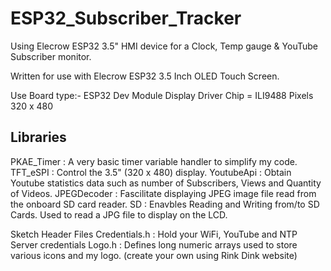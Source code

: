 # ESP32_Subscriber_Tracker
Using Elecrow ESP32 3.5" HMI device for a Clock, Temp gauge &amp; YouTube Subscriber monitor. 

  Written for use with Elecrow ESP32 3.5 Inch OLED Touch Screen.

  Use Board type:- ESP32 Dev Module
  Display Driver Chip = ILI9488
  Pixels 320 x 480

Libraries
---------
PKAE_Timer  : A very basic timer variable handler to simplify my code.
TFT_eSPI    : Control the 3.5" (320 x 480) display. 
YoutubeApi  : Obtain Youtube statistics data such as number of Subscribers, Views and Quantity of Videos.
JPEGDecoder : Fascilitate displaying JPEG image file read from the onboard SD card reader.
SD          : Enavbles Reading and Writing from/to SD Cards. Used to read a JPG file to display on the LCD.

Sketch Header Files
Credentials.h  : Hold your WiFi, YouTube and NTP Server credentials
Logo.h         : Defines long numeric arrays used to store various icons and my logo. (create your own using Rink Dink website)  

